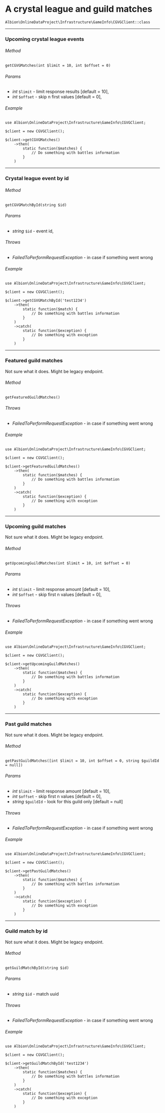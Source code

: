 # A crystal league and guild matches 

`Albion\OnlineDataProject\Infrastructure\GameInfo\CGVGClient::class`  

--- 
### Upcoming crystal league events

###### Method
`getCGVGMatches(int $limit = 10, int $offset = 0)`

###### Params
 * _int_ `$limit` - limit response results [default = 10],
 * _int_ `$offset` - skip n first values [default = 0], 

###### Example

```
use Albion\OnlineDataProject\Infrastructure\GameInfo\CGVGClient;
 
$client = new CGVGClient();

$client->getCGVGMatches()
    ->then(
        static function($matches) {
            // Do something with battles information
        }
    )
```
--- 
### Crystal league event by id

###### Method
`getCGVGMatchById(string $id)`

###### Params
 * _string_ `$id` - event id, 

###### Throws
 * _FailedToPerformRequestException_ - in case if something went wrong

###### Example

```
use Albion\OnlineDataProject\Infrastructure\GameInfo\CGVGClient;
 
$client = new CGVGClient();

$client->getCGVGMatchById('test1234')
    ->then(
        static function($match) {
            // Do something with battles information
        }
    )
    ->catch(
        static function($exception) {
            // Do something with exception
        }
    )
```
--- 
### Featured guild matches

Not sure what it does. Might be legacy endpoint. 

###### Method
`getFeaturedGuildMatches()` 

###### Throws
 * _FailedToPerformRequestException_ - in case if something went wrong

###### Example

```
use Albion\OnlineDataProject\Infrastructure\GameInfo\CGVGClient;
 
$client = new CGVGClient();

$client->getFeaturedGuildMatches()
    ->then(
        static function($matches) {
            // Do something with battles information
        }
    )
    ->catch(
        static function($exception) {
            // Do something with exception
        }
    )
```
--- 
### Upcoming guild matches

Not sure what it does. Might be legacy endpoint. 

###### Method
`getUpcomingGuildMatches(int $limit = 10, int $offset = 0)`

###### Params
 * _int_ `$limit` - limit response amount [default = 10],
 * _int_ `$offset` - skip first n values [default = 0],  

###### Throws
 * _FailedToPerformRequestException_ - in case if something went wrong

###### Example

```
use Albion\OnlineDataProject\Infrastructure\GameInfo\CGVGClient;
 
$client = new CGVGClient();

$client->getUpcomingGuildMatches()
    ->then(
        static function($matches) {
            // Do something with battles information
        }
    )
    ->catch(
        static function($exception) {
            // Do something with exception
        }
    )
```
--- 
### Past guild matches

Not sure what it does. Might be legacy endpoint. 

###### Method
`getPastGuildMatches([int $limit = 10, int $offset = 0, string $guildId = null])`

###### Params
 * _int_ `$limit` - limit response amount [default = 10],
 * _int_ `$offset` - skip first n values [default = 0],  
 * _string_ `$guildId` - look for this guild only [default = null]

###### Throws
 * _FailedToPerformRequestException_ - in case if something went wrong

###### Example

```
use Albion\OnlineDataProject\Infrastructure\GameInfo\CGVGClient;
 
$client = new CGVGClient();

$client->getPastGuildMatches()
    ->then(
        static function($matches) {
            // Do something with battles information
        }
    )
    ->catch(
        static function($exception) {
            // Do something with exception
        }
    )
```
--- 
### Guild match by id

Not sure what it does. Might be legacy endpoint. 

###### Method
`getGuildMatchById(string $id)`

###### Params
 * _string_ `$id` - match uuid  

###### Throws
 * _FailedToPerformRequestException_ - in case if something went wrong

###### Example

```
use Albion\OnlineDataProject\Infrastructure\GameInfo\CGVGClient;
 
$client = new CGVGClient();

$client->getGuildMatchById('test1234')
    ->then(
        static function($matches) {
            // Do something with battles information
        }
    )
    ->catch(
        static function($exception) {
            // Do something with exception
        }
    )
```